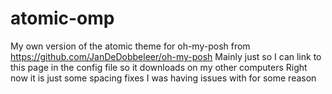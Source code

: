 # atomic-omp
My own version of the atomic theme for oh-my-posh from https://github.com/JanDeDobbeleer/oh-my-posh
Mainly just so I can link to this page in the config file so it downloads on my other computers
Right now it is just some spacing fixes I was having issues with for some reason
